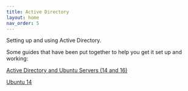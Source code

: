 ```yaml
---
title: Active Directory
layout: home
nav_order: 5
---
```


Setting up and using Active Directory.


Some guides that have been put together to help you get it set up and working:

[Active Directory and Ubuntu Servers (14 and 16)](https://gist.github.com/iprietoISU/163c2f9073414c47079790d122bdf74d)

[Ubuntu 14](https://gist.github.com/troyfontaine/dc8c9c9882188c24ca53)

